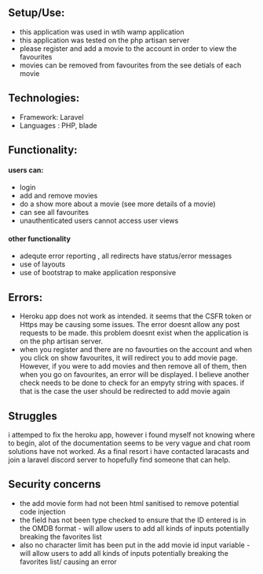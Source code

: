 
## Setup/Use:
- this application was used in wtih wamp application
- this application was tested on the php artisan server
- please register and add a movie to the account in order to view the favourites
- movies can be removed from favourites from the see detials of each movie

## Technologies:
- Framework: Laravel
- Languages : PHP, blade

## Functionality:
#### users can:
- login
- add and remove movies
- do a show more about a movie (see more details of a movie)
- can see all favourites 
- unauthenticated users cannot access user views
#### other functionality
- adequte error reporting , all redirects have status/error messages
- use of layouts
- use of bootstrap to make application responsive

## Errors:
- Heroku app does not work as intended. it seems that the CSFR token or Https may be causing some issues. The error doesnt allow any post requests to be made. this problem doesnt exist when the application is on the php artisan server.
- when you register and there are no favourties on the account and when you click on show favourites, it will redirect you to add movie page. However, if you were to add movies and then remove all of them, then when you go on favourites, an error will be displayed. I believe another check needs to be done to check for an empyty string with spaces. if that is the case the user should be redirected to add movie again

## Struggles
i attemped to fix the heroku app, however i found myself not knowing where to begin, alot of the documentation seems to be very vague and chat room solutions have not worked. As a final resort i have contacted laracasts and join a laravel discord server to hopefully find someone that can help.

## Security concerns
- the add movie form had not been html sanitised to remove potential code injection
- the field has not been type checked to ensure that the ID entered is in the OMDB format - will allow users to add all kinds of inputs potentially breaking the favorites list
- also no character limit has been put in the add movie id input variable - will allow users to add all kinds of inputs potentially breaking the favorites list/ causing an error
